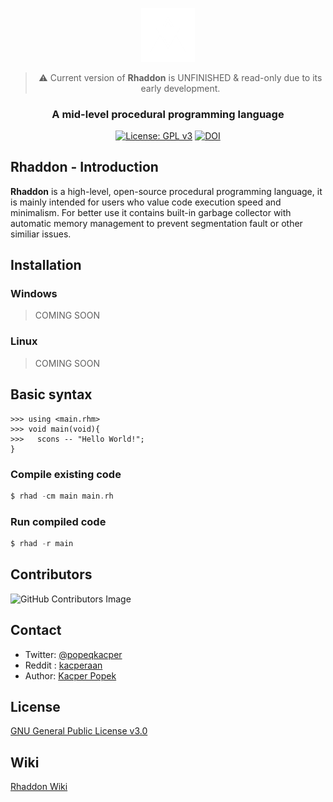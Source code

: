 <div align="center">

<a href="https://github.com/corsum/rhaddon"><img src="branding\logo2.png" width="17%"></img></a>
> :warning: Current version of **Rhaddon** is UNFINISHED & read-only due to its early development.
### A mid-level procedural programming language 
[![License: GPL v3](https://img.shields.io/badge/License-GPLv3-blue.svg)](https://www.gnu.org/licenses/gpl-3.0)
[![DOI](https://zenodo.org/badge/DOI/10.5281/zenodo.8216963.svg)](https://doi.org/10.5281/zenodo.8216963)
</div>

 ## Rhaddon - Introduction
 **Rhaddon** is a high-level, open-source procedural programming language, it is mainly intended for users who value code execution speed and minimalism. For better use it contains built-in garbage collector with automatic memory management to prevent segmentation fault or other similiar issues.

## Installation
### Windows
> COMING SOON
### Linux
> COMING SOON

## Basic syntax
```
>>> using <main.rhm>
>>> void main(void){
>>>   scons -- "Hello World!";
}
```
### Compile existing code
```c
$ rhad -cm main main.rh
```
### Run compiled code
```c
$ rhad -r main
```

## Contributors
![GitHub Contributors Image](https://contrib.rocks/image?repo=corsum/rhaddon)

## Contact
- Twitter: [@popeqkacper](https://twitter.com/popeqkacper) 
- Reddit : [kacperaan](https://reddit.com/u/kacperaan)
- Author: [Kacper Popek](https://github.com/kacperaan)

## License
<a href="LICENSE">GNU General Public License v3.0</a>

## Wiki
<a href="https://github.com/corsum/rhaddon/wiki">Rhaddon Wiki</a>
